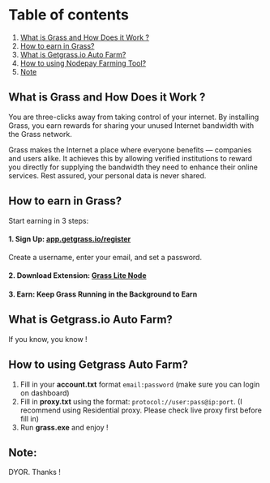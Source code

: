 # Table of contents
1. [What is Grass and How Does it Work ?](#introduction)
2. [How to earn in Grass? ](#paragraph1)
4. [What is Getgrass.io Auto Farm?](#paragraph2)
5. [How to using Nodepay Farming Tool?](#paragraph3)
6. [Note](#paragraph4)

## What is Grass and How Does it Work ?<a name="introduction"></a>

You are three-clicks away from taking control of your internet. By installing Grass, you earn rewards for sharing your unused Internet bandwidth with the Grass network.

Grass makes the Internet a place where everyone benefits — companies and users alike. It achieves this by allowing verified institutions to reward you directly for supplying the bandwidth they need to enhance their online services. Rest assured, your personal data is never shared.
## How to earn in Grass? <a name="paragraph1"></a>
Start earning in 3 steps:

#### 1. Sign Up: [app.getgrass.io/register](https://app.getgrass.io/register/?referralCode=SZI0hv5BRrdIcvo)

Create a username, enter your email, and set a password.

#### 2. Download Extension: [Grass Lite Node](https://chromewebstore.google.com/detail/grass-lite-node/ilehaonighjijnmpnagapkhpcdbhclfg?hl=en)
#### 3. Earn: Keep Grass Running in the Background to Earn

## What is Getgrass.io Auto Farm? <a name="paragraph2"></a>
If you know, you know !
## How to using Getgrass Auto Farm? <a name="paragraph3"></a>
1. Fill in your **account.txt** format `email:password` (make sure you can login on dashboard)
2. Fill in **proxy.txt** using the format: `protocol://user:pass@ip:port`. (I recommend using Residential proxy. Please check live proxy first before fill in)
7. Run **grass.exe** and enjoy !
## Note: <a name="paragraph4"></a>
DYOR. Thanks !
